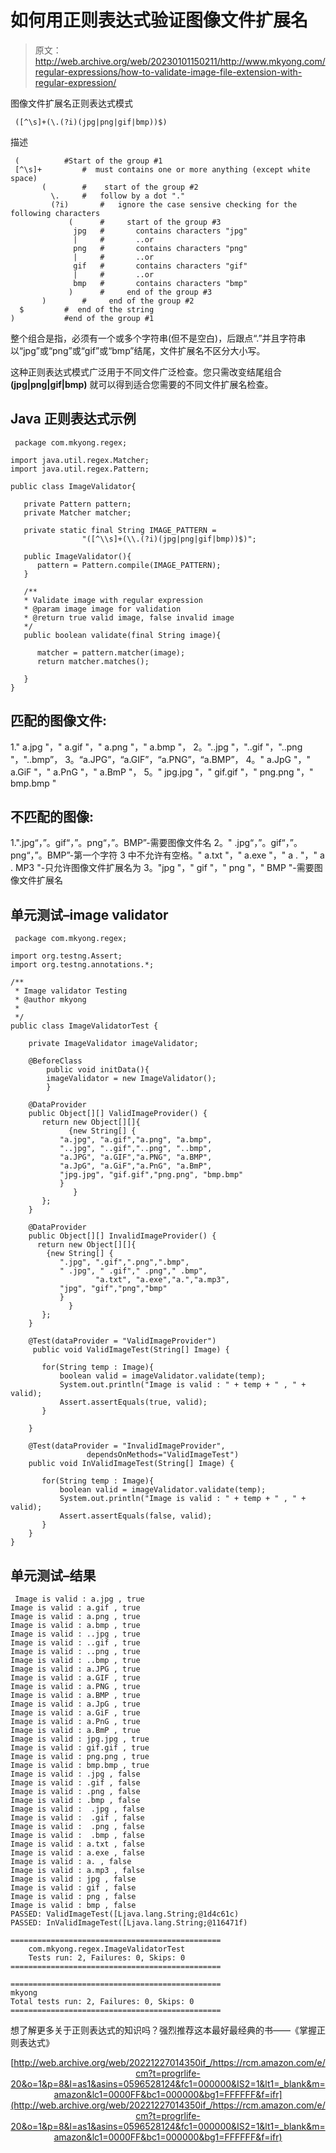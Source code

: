 # 如何用正则表达式验证图像文件扩展名

> 原文：<http://web.archive.org/web/20230101150211/http://www.mkyong.com/regular-expressions/how-to-validate-image-file-extension-with-regular-expression/>

图像文件扩展名正则表达式模式

```
 ([^\s]+(\.(?i)(jpg|png|gif|bmp))$) 
```

描述

```
 (			#Start of the group #1
 [^\s]+			#  must contains one or more anything (except white space)
       (		#    start of the group #2
         \.		#	follow by a dot "."
         (?i)		#	ignore the case sensive checking for the following characters
             (		#	  start of the group #3
              jpg	#	    contains characters "jpg"
              |		#	    ..or
              png	#	    contains characters "png"
              |		#	    ..or
              gif	#	    contains characters "gif"
              |		#	    ..or
              bmp	#	    contains characters "bmp"
             )		#	  end of the group #3
       )		#     end of the group #2	
  $			#  end of the string
)			#end of the group #1 
```

整个组合是指，必须有一个或多个字符串(但不是空白)，后跟点“.”并且字符串以“jpg”或“png”或“gif”或“bmp”结尾，文件扩展名不区分大小写。

这种正则表达式模式广泛用于不同文件广泛检查。您只需改变结尾组合 **(jpg|png|gif|bmp)** 就可以得到适合您需要的不同文件扩展名检查。

## Java 正则表达式示例

```
 package com.mkyong.regex;

import java.util.regex.Matcher;
import java.util.regex.Pattern;

public class ImageValidator{

   private Pattern pattern;
   private Matcher matcher;

   private static final String IMAGE_PATTERN = 
                "([^\\s]+(\\.(?i)(jpg|png|gif|bmp))$)";

   public ImageValidator(){
	  pattern = Pattern.compile(IMAGE_PATTERN);
   }

   /**
   * Validate image with regular expression
   * @param image image for validation
   * @return true valid image, false invalid image
   */
   public boolean validate(final String image){

	  matcher = pattern.matcher(image);
	  return matcher.matches();

   }
} 
```

## 匹配的图像文件:

1." a.jpg "，" a.gif "，" a.png "，" a.bmp "，
2。"..jpg "，"..gif "，"..png "，"..bmp”，
3。“a.JPG”，“a.GIF”，“a.PNG”，“a.BMP”，
4。" a.JpG "，" a.GiF "，" a.PnG "，" a.BmP "，
5。" jpg.jpg "，" gif.gif "，" png.png "，" bmp.bmp "

## 不匹配的图像:

1.".jpg“，”。gif“，”。png“，”。BMP”-需要图像文件名
2。" .jpg“，”。gif“，”。png“，”。BMP”-第一个字符
3 中不允许有空格。" a.txt "，" a.exe "，" a . "，" a . MP3 "-只允许图像文件扩展名为
3。"jpg "，" gif "，" png "，" BMP "-需要图像文件扩展名

## 单元测试–image validator

```
 package com.mkyong.regex;

import org.testng.Assert;
import org.testng.annotations.*;

/**
 * Image validator Testing
 * @author mkyong
 *
 */
public class ImageValidatorTest {

	private ImageValidator imageValidator;

	@BeforeClass
        public void initData(){
		imageValidator = new ImageValidator();
        }

	@DataProvider
	public Object[][] ValidImageProvider() {
	   return new Object[][]{
    	     {new String[] {
		   "a.jpg", "a.gif","a.png", "a.bmp",
		   "..jpg", "..gif","..png", "..bmp",
		   "a.JPG", "a.GIF","a.PNG", "a.BMP",
		   "a.JpG", "a.GiF","a.PnG", "a.BmP",
		   "jpg.jpg", "gif.gif","png.png", "bmp.bmp"
  	       }
              }
	   };
	}

	@DataProvider
	public Object[][] InvalidImageProvider() {
	  return new Object[][]{
	    {new String[] {
		   ".jpg", ".gif",".png",".bmp",
		   " .jpg", " .gif"," .png"," .bmp",
                   "a.txt", "a.exe","a.","a.mp3",
		   "jpg", "gif","png","bmp"
	       }
             }
	   };
	}

	@Test(dataProvider = "ValidImageProvider")
	 public void ValidImageTest(String[] Image) {

	   for(String temp : Image){
		   boolean valid = imageValidator.validate(temp);
		   System.out.println("Image is valid : " + temp + " , " + valid);
		   Assert.assertEquals(true, valid);
	   }

	}

	@Test(dataProvider = "InvalidImageProvider", 
                 dependsOnMethods="ValidImageTest")
	public void InValidImageTest(String[] Image) {

	   for(String temp : Image){
		   boolean valid = imageValidator.validate(temp);
		   System.out.println("Image is valid : " + temp + " , " + valid);
		   Assert.assertEquals(false, valid);
	   }
	}	
} 
```

## 单元测试–结果

```
 Image is valid : a.jpg , true
Image is valid : a.gif , true
Image is valid : a.png , true
Image is valid : a.bmp , true
Image is valid : ..jpg , true
Image is valid : ..gif , true
Image is valid : ..png , true
Image is valid : ..bmp , true
Image is valid : a.JPG , true
Image is valid : a.GIF , true
Image is valid : a.PNG , true
Image is valid : a.BMP , true
Image is valid : a.JpG , true
Image is valid : a.GiF , true
Image is valid : a.PnG , true
Image is valid : a.BmP , true
Image is valid : jpg.jpg , true
Image is valid : gif.gif , true
Image is valid : png.png , true
Image is valid : bmp.bmp , true
Image is valid : .jpg , false
Image is valid : .gif , false
Image is valid : .png , false
Image is valid : .bmp , false
Image is valid :  .jpg , false
Image is valid :  .gif , false
Image is valid :  .png , false
Image is valid :  .bmp , false
Image is valid : a.txt , false
Image is valid : a.exe , false
Image is valid : a. , false
Image is valid : a.mp3 , false
Image is valid : jpg , false
Image is valid : gif , false
Image is valid : png , false
Image is valid : bmp , false
PASSED: ValidImageTest([Ljava.lang.String;@1d4c61c)
PASSED: InValidImageTest([Ljava.lang.String;@116471f)

===============================================
    com.mkyong.regex.ImageValidatorTest
    Tests run: 2, Failures: 0, Skips: 0
===============================================

===============================================
mkyong
Total tests run: 2, Failures: 0, Skips: 0
=============================================== 
```

想了解更多关于正则表达式的知识吗？强烈推荐这本最好最经典的书——《掌握正则表达式》

<center>

[http://web.archive.org/web/20221227014350if_/https://rcm.amazon.com/e/cm?t=progrlife-20&o=1&p=8&l=as1&asins=0596528124&fc1=000000&IS2=1&lt1=_blank&m=amazon&lc1=0000FF&bc1=000000&bg1=FFFFFF&f=ifr](http://web.archive.org/web/20221227014350if_/https://rcm.amazon.com/e/cm?t=progrlife-20&o=1&p=8&l=as1&asins=0596528124&fc1=000000&IS2=1&lt1=_blank&m=amazon&lc1=0000FF&bc1=000000&bg1=FFFFFF&f=ifr)

</center>

<input type="hidden" id="mkyong-current-postId" value="1925">